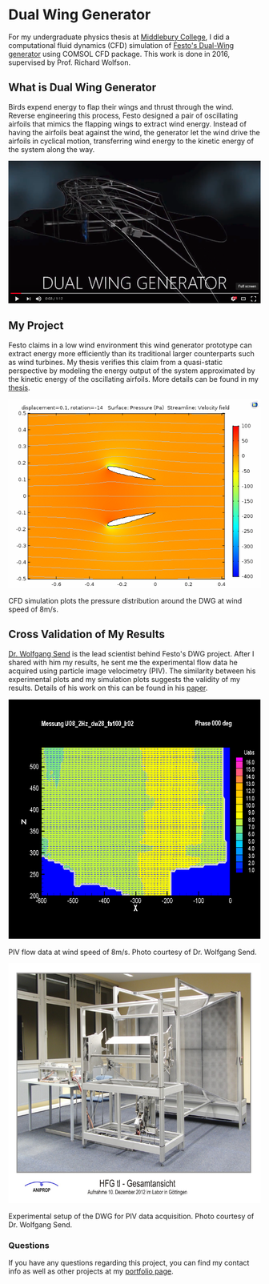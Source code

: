 # Dual Wing Generator

For my undergraduate physics thesis at [Middlebury College](http://www.middlebury.edu), I did a computational fluid dynamics (CFD) simulation of [Festo's Dual-Wing generator](https://www.festo.com/group/en/cms/10222.htm) using COMSOL CFD package. This work is done in 2016, supervised by Prof. Richard Wolfson.


## What is Dual Wing Generator

Birds expend energy to flap their wings and thrust through the wind. Reverse engineering this process, Festo designed a pair of oscillating airfoils that mimics the flapping wings to extract wind energy. Instead of having the airfoils beat against the wind, the generator let the wind drive the airfoils in cyclical motion, transferring wind energy to the kinetic energy of the system along the way.

[![dwg_video_cue](image/dwg_video_cue.png)](https://www.youtube.com/watch?v=qrh0BfwiYP8)


## My Project

Festo claims in a low wind environment this wind generator prototype can extract energy more efficiently than its traditional larger counterparts such as wind turbines. My thesis verifies this claim from a quasi-static perspective by modeling the energy output of the system approximated by the kinetic energy of the oscillating airfoils. More details can be found in my [thesis](felix_thesis.pdf).

![CFD_results](image/DWG_animation_2.gif)
<!-- <img src="image/DWG_animation_2.gif" width="650" height="500" /> -->

CFD simulation plots the pressure distribution around the DWG at wind speed of 8m/s.


## Cross Validation of My Results

[Dr. Wolfgang Send](http://www.aniprop.de/dlrhp) is the lead scientist behind Festo's DWG project. After I shared with him my results, he sent me the experimental flow data he acquired using particle image velocimetry (PIV). The similarity between his experimental plots and my simulation plots suggests the validity of my results. Details of his work on this can be found in his [paper](http://link.springer.com/chapter/10.1007/978-3-319-27279-5_77).

<!-- ![PIV_results](image/U08_2Hz_dw28_fa100_lr02_v_uabs_t015.gif) -->
<img src="image/U08_2Hz_dw28_fa100_lr02_v_uabs_t015.gif" width="630" height="480" />

PIV flow data at wind speed of 8m/s. Photo courtesy of Dr. Wolfgang Send.

<!-- ![experiment_setup](image/HFGtl_Gesamtansicht_mitTitel_web.jpg) -->
<img src="image/HFGtl_Gesamtansicht_mitTitel_web.jpg" width="630" height="480" />

Experimental setup of the DWG for PIV data acquisition. Photo courtesy of Dr. Wolfgang Send.


### Questions

If you have any questions regarding this project, you can find my contact info as well as other projects at my [portfolio page]().
